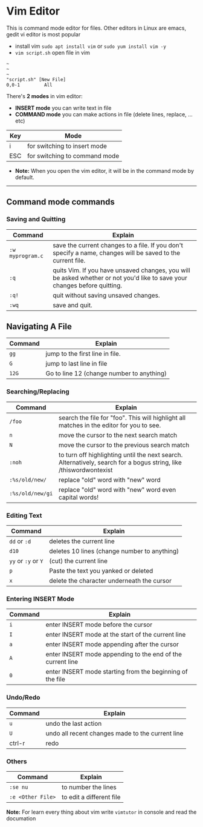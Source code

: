 # Vim Editor

This is command mode editor for files. Other editors in Linux are emacs, gedit
vi editor is most popular

* install vim `sudo apt install vim` or `sudo yum install vim -y`
* `vim script.sh` open file in vim

``` console
~
~
~
"script.sh" [New File]                                                         0,0-1         All 
```

There's **2 modes** in vim editor:

* **INSERT mode** you can write text in file
* **COMMAND mode** you can make actions in file (delete lines, replace, ... etc)

Key | Mode
--- | ----
i   | for switching to insert mode
ESC | for switching to command mode

* **Note:** When you open the vim editor, it will be in the command mode by default.

***

## Command mode commands

### Saving and Quitting

Command           | Explain
----------------- | -------
`:w myprogram.c`  | save the current changes to a file. If you don't specify a name, changes will be saved to the current file.
`:q`              | quits Vim. If you have unsaved changes, you will be asked whether or not you'd like to save your changes before quitting.
`:q!`             | quit without saving unsaved changes.
`:wq`             | save and quit.

## Navigating A File

Command           | Explain
----------------- | -------
`gg`              | jump to the first line in file.
`G`               | jump to last line in file
`12G`             | Go to line 12 (change number to anything)

### Searching/Replacing

Command           | Explain
----------------- | -------
`/foo`            | search the file for "foo". This will highlight all matches in the editor for you to see.
`n`               | move the cursor to the next search match
`N`               | move the cursor to the previous search match
`:noh`            | to turn off highlighting until the next search. Alternatively, search for a bogus string, like /thiswordwontexist
`:%s/old/new/`    | replace "old" word with "new" word
`:%s/old/new/gi`  | replace "old" word with "new" word even capital words!

### Editing Text

Command             | Explain
------------------- | -------
`dd` or `:d`        | deletes the current line
`d10`               | deletes 10 lines (change number to anything)
`yy` or `:y` or `Y` | (cut) the current line
`p`                 | Paste the text you yanked or deleted
`x`                 | delete the character underneath the cursor

### Entering INSERT Mode

Command           | Explain
----------------- | -------
`i`               | enter INSERT mode before the cursor
`I`               | enter INSERT mode at the start of the current line
`a`               | enter INSERT mode appending after the cursor
`A`               | enter INSERT mode appending to the end of the current line
`0`               | enter INSERT mode starting from the beginning of the file

### Undo/Redo

Command           | Explain
----------------- | -------
`u`               | undo the last action
`U`               | undo all recent changes made to the current line
ctrl-r            | redo

### Others

Command           | Explain
----------------- | -------
`:se nu`          | to number the lines
`:e <Other File>` | to edit a different file

**Note:** For learn every thing about vim write `vimtutor` in console and read the documation
